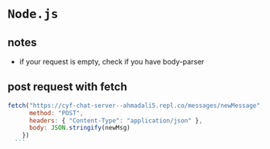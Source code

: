 # `Node.js`

## notes
- if your request is empty, check if you have body-parser 

## post request with fetch 
  ```js
  fetch("https://cyf-chat-server--ahmadali5.repl.co/messages/newMessage", {
        method: "POST",
        headers: { "Content-Type": "application/json" },
        body: JSON.stringify(newMsg)
      })
    ```
